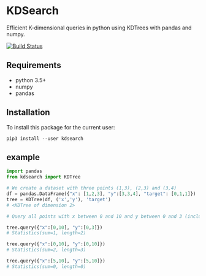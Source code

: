 # KDSearch

Efficient K-dimensional queries in python using KDTrees with pandas and numpy.

[![Build Status](https://travis-ci.org/lovasoa/kdsearch.svg?branch=master)](https://travis-ci.org/lovasoa/kdsearch)

## Requirements

 - python 3.5+
 - numpy
 - pandas

## Installation

To install this package for the current user:

```
pip3 install --user kdsearch
```

## example
```python
import pandas
from kdsearch import KDTree

# We create a dataset with three points (1,3), (2,3) and (3,4)
df = pandas.DataFrame({"x": [1,2,3], "y":[3,3,4], "target": [0,1,1]})
tree = KDTree(df, ('x','y'), 'target')
# <KDTree of dimension 2>

# Query all points with x between 0 and 10 and y between 0 and 3 (inclusive)

tree.query({"x":[0,10], "y":[0,3]})
# Statistics(sum=1, length=2)

tree.query({"x":[0,10], "y":[0,10]})
# Statistics(sum=2, length=3)

tree.query({"x":[5,10], "y":[5,10]})
# Statistics(sum=0, length=0)
```
